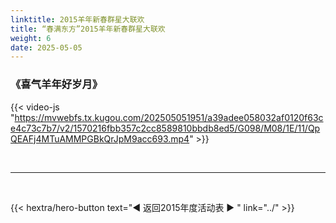 ```yaml
---
linktitle: 2015羊年新春群星大联欢 
title: “春满东方”2015羊年新春群星大联欢 	
weight: 6
date: 2025-05-05
---
```


### 《喜气羊年好岁月》

{{< video-js "https://mvwebfs.tx.kugou.com/202505051951/a39adee058032af0120f63ce4c73c7b7/v2/1570216fbb357c2cc8589810bbdb8ed5/G098/M08/1E/11/QpQEAFj4MTuAMMPGBkQrJpM9acc693.mp4" >}}


<br>
<hr>
<br>

{{< hextra/hero-button text="◀ 返回2015年度活动表 ▶ " link="../" >}}